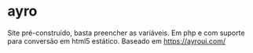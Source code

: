 # ayro
Site pré-construído, basta preencher as variáveis. Em php e com suporte para conversão em html5 estático.
Baseado em https://ayroui.com/
